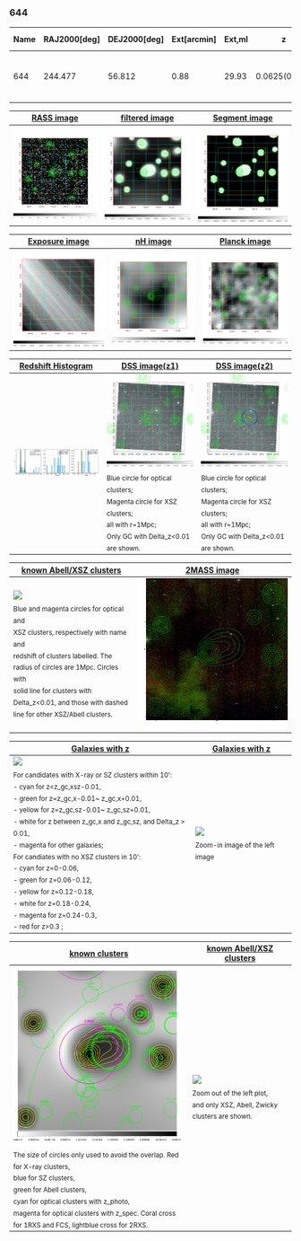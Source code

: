 <div STYLE="page-break-after: always;"></div>

### 644

|Name|RAJ2000[deg]|DEJ2000[deg] |Ext[arcmin]| Ext,ml | z | z_src| C|GC(XSZ,Delta_z<0.01)| GC(OPT,Delta_z<0.01)|GC| R_sig[arcmin] | R500[arcmin] | R500[Mpc]| CRsig[c/s] | CR500[c/s] |L500[1E44 erg/s]|F500[1E-12 erg/s/cm^2]| M500[1E14 Msun]|Tx[keV]|Cnt_sig|Beta|Rc[arcmin]|Comment|Alias|
|---|---|---|---|---|---|------|---|--------|---------|----------|---|---|---|---|---|---|---|---|---|---|---|---|---|---|
|644| 244.477| 56.812| 0.88| 29.93| 0.0625(0.006)| z1,| G| -| -| C, F20, N, SPI, W| 14.162| 6.595| 0.476| 0.029(0.017)| 0.027(0.016)| 0.036(0.011)| 0.383(0.114)| 0.33(0.05)| 1.09(0.11)| 32.0| 0.934(-0.091+0.049)| 5.065(-0.680+0.646)| -| t007|

|[RASS image](../image/644/644_img.pdf)|[filtered image](../image/644/644_fil.pdf)|[Segment image](../image/644/644_seg.pdf)|
|-------------------|--------------------|-------------------|
| <img src="../image/644/644_img.png" width="300">  | <img src="../image/644/644_fil.png" width="300">   | <img src="../image/644/644_seg.png" width="300">  |

|[Exposure image](../image/644/644_mex.pdf)| [nH image](../image/644/644_nh.pdf)| [Planck image](../image/644/644_p.pdf)|
|-------------------|--------------------|-------------------|
|<img src="../image/644/644_mex.png" width="300">   | <img src="../image/644/644_nh.png" width="300">    | <img src="../image/644/644_p.png" width="300"> |

|[Redshift Histogram](../image/644/644_zg.pdf) | [DSS image(z1)](../image/644/644_dss_z1.pdf)      |  [DSS image(z2)](../image/644/644_dss_z2.pdf)    |
|-------------------|--------------------|-------------------|
|<img src="../image/644/644_zg.png" width="300"> |<img src="../image/644/644_dss_z1.png" width="300"> <sub><br>Blue circle for optical clusters; <br>Magenta circle for XSZ clusters; <br>all with r=1Mpc; <br>Only GC with Delta_z<0.01 are shown. </sub>| <img src="../image/644/644_dss_z2.png" width="300"><sub><br>Blue circle for optical clusters; <br>Magenta circle for XSZ clusters; <br>all with r=1Mpc; <br>Only GC with Delta_z<0.01 are shown. </sub> |

|[known Abell/XSZ clusters](../image/644/644_m.pdf) | [2MASS image](../image/644/644_2mass.pdf)      |
|-------------------|-------------------|
|<img src=../image/644/644_m.png width="300"> <br><sub>Blue and magenta circles for optical and <br>XSZ clusters, respectively with name and <br>redshift of clusters labelled. The <br>radius of circles are 1Mpc. Circles with <br>solid line for clusters with <br>Delta_z<0.01, and those with dashed <br>line for other XSZ/Abell clusters.        </sub>|<img src="../image/644/644_2mass.png" width="300">  |

|[Galaxies with z](../image/644/644_opt_ned.pdf) |[Galaxies with z](../image/644/644_opt_ned_zoom.pdf) |
|-------------------|-------------------|
| <img src=../image/644/644_opt_ned.png width="300"> <br><sub> For candidates with X-ray or SZ clusters within 10': <br> - cyan for z<z_gc,xsz-0.01, <br> - green for z=z_gc,x-0.01~ z_gc,x+0.01, <br> - yellow for z=z_gc,sz-0.01~ z_gc,sz+0.01, <br> - white for z between z_gc,x and z_gc,sz, and Delta_z > 0.01, <br> - magenta for other galaxies; <br>For candiates with no XSZ clusters in 10': <br> - cyan for z=0-0.06, <br> - green for z=0.06-0.12, <br> - yellow for z=0.12-0.18, <br> - white for z=0.18-0.24, <br> - magenta for z=0.24-0.3, <br> - red for z>0.3 ;  </sub>|<img src=../image/644/644_opt_ned_zoom.png width="300">  <br><sub> Zoom-in image of the left image</sub>|

|[known clusters](../image/644/644_gc.pdf) |[known Abell/XSZ clusters](../image/644/644_gc_large.pdf) |
|-------------------|-------------------|
| <img src=../image/644/644_gc.png width="300"> <br><sub> The size of circles only used to avoid the overlap. Red for X-ray clusters, <br> blue for SZ clusters, <br> green for Abell clusters, <br> cyan for optical clusters with z_photo, <br> magenta for optical clusters with z_spec. Coral cross for 1RXS and FCS, lightblue cross for 2RXS. </sub>|<img src=../image/644/644_gc_large.png width="300"> <br><sub> Zoom out of the left plot, <br> and only XSZ, Abell, Zwicky clusters are shown. </sub> |




